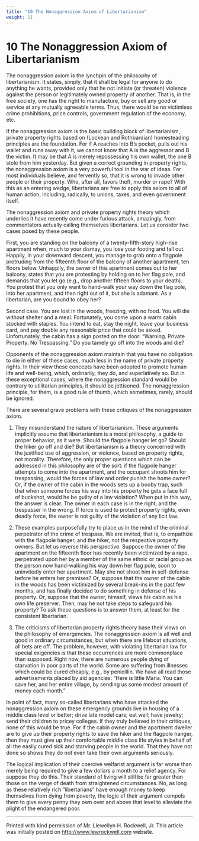 ```yaml
---
title: "10 The Nonaggression Axiom of Libertarianism"
weight: 51
---
```


# 10 The Nonaggression Axiom of Libertarianism

The nonaggression axiom is the lynchpin of the philosophy of libertarianism. It states, simply, that it shall be legal for anyone to do anything he wants, provided only that he not initiate (or threaten) violence against the person or legitimately owned property of another. That is, in the free society, one has the right to manufacture, buy or sell any good or service at any mutually agreeable terms. Thus, there would be no victimless crime prohibitions, price controls, government regulation of the economy, etc.

If the nonaggression axiom is the basic building block of libertarianism, private property rights based on (Lockean and Rothbardian) homesteading principles are the foundation. For if A reaches into B’s pocket, pulls out his wallet and runs away with it, we cannot know that A is the aggressor and B the victim. It may be that A is merely repossessing his own wallet, the one B stole from him yesterday. But given a correct grounding in property rights, the nonaggression axiom is a very powerful tool in the war of ideas. For most individuals believe, and fervently so, that it is wrong to invade other people or their property. Who, after all, favors theft, murder or rape? With this as an entering wedge, libertarians are free to apply this axiom to all of human action, including, radically, to unions, taxes, and even government itself.

The nonaggression axiom and private property rights theory which underlies it have recently come under furious attack, amazingly, from commentators actually calling themselves libertarians. Let us consider two cases posed by these people.

First, you are standing on the balcony of a twenty-fifth-story high-rise apartment when, much to your dismay, you lose your footing and fall out. Happily, in your downward descent, you manage to grab onto a flagpole protruding from the fifteenth floor of the balcony of another apartment, ten floors below. Unhappily, the owner of this apartment comes out to her balcony, states that you are protesting by holding on to her flag pole, and demands that you let go (e.g., drop another fifteen floors to your death). You protest that you only want to hand-walk your way down the flag pole, into her apartment, and then right out of it, but she is adamant. As a libertarian, are you bound to obey her?

Second case. You are lost in the woods, freezing, with no food. You will die without shelter and a meal. Fortunately, you come upon a warm cabin stocked with staples. You intend to eat, stay the night, leave your business card, and pay double any reasonable price that could be asked. Unfortunately, the cabin has a sign posted on the door: “Warning. Private Property. No Trespassing.” Do you tamely go off into the woods and die?

Opponents of the nonaggression axiom maintain that you have no obligation to die in either of these cases, much less in the name of private property rights. In their view these concepts have been adopted to promote human life and well-being, which, ordinarily, they do, and superlatively so. But in these exceptional cases, where the nonaggression standard would be contrary to utilitarian principles, it should be jettisoned. The nonaggression principle, for them, is a good rule of thumb, which sometimes, rarely, should be ignored.

There are several grave problems with these critiques of the nonaggression axiom.

1. They misunderstand the nature of libertarianism. These arguments implicitly assume that libertarianism is a moral philosophy, a guide to proper behavior, as it were. Should the flagpole hanger let go? Should the hiker go off and die? But libertarianism is a theory concerned with the justified use of aggression, or violence, based on property rights, not morality. Therefore, the only proper questions which can be addressed in this philosophy are of the sort: if the flagpole hanger attempts to come into the apartment, and the occupant shoots him for trespassing, would the forces of law and order punish the home owner? Or, if the owner of the cabin in the woods sets up a booby trap, such that when someone forces his way into his property he gets a face full of buckshot, would he be guilty of a law violation? When put in this way, the answer is clear. The owner in each case is in the right, and the trespasser in the wrong. If force is used to protect property rights, even deadly force, the owner is not guilty of the violation of any licit law.

2. These examples purposefully try to place us in the mind of the criminal perpetrator of the crime of trespass. We are invited, that is, to empathize with the flagpole hanger, and the hiker, not the respective property owners. But let us reverse this perspective. Suppose the owner of the apartment on the fifteenth floor has recently been victimized by a rape, perpetrated upon her by a member of the same ethnic or racial group as the person now hand-walking his way down her flag pole, soon to uninvitedly enter her apartment. May she not shoot him in self-defense before he enters her premises? Or, suppose that the owner of the cabin in the woods has been victimized by several break-ins in the past few months, and has finally decided to do something in defense of his property. Or, suppose that the owner, himself, views his cabin as his own life preserver. Then, may he not take steps to safeguard his property? To ask these questions is to answer them, at least for the consistent libertarian.

3. The criticisms of libertarian property rights theory base their views on the philosophy of emergencies. The nonaggression axiom is all well and good in ordinary circumstances, but when there are lifeboat situations, all bets are off. The problem, however, with violating libertarian law for special exigencies is that these occurrences are more commonplace than supposed. Right now, there are numerous people dying of starvation in poor parts of the world. Some are suffering from illnesses which could be cured cheaply, e.g., by penicillin. We have all read those advertisements placed by aid agencies: “Here is little Maria. You can save her, and her entire village, by sending us some modest amount of money each month.”

In point of fact, many so-called libertarians who have attacked the nonaggression axiom on these emergency grounds live in housing of a middle class level or better; drive late model cars; eat well; have jewelry; send their children to pricey colleges. If they truly believed in their critiques, none of this would be true. For if the cabin owner and the apartment dweller are to give up their property rights to save the hiker and the flagpole hanger, then they must give up their comfortable middle class life styles in behalf of all the easily cured sick and starving people in the world. That they have not done so shows they do not even take their own arguments seriously.

The logical implication of their coercive welfarist argument is far worse than merely being required to give a few dollars a month to a relief agency. For suppose they do this. Their standard of living will still be far greater than those on the verge of death from straightened circumstances. No, as long as these relatively rich “libertarians” have enough money to keep themselves from dying from poverty, the logic of their argument compels them to give every penny they own over and above that level to alleviate the plight of the endangered poor.

---

Printed with kind permission of Mr. Llewellyn H. Rockwell, Jr. This article was initially posted on http://www.lewrockwell.com website.
